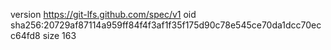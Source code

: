 version https://git-lfs.github.com/spec/v1
oid sha256:20729af87114a959ff84f4f3af1f35f175d90c78e545ce70da1dcc70ecc64fd8
size 163

